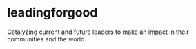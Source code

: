 # leadingforgood
Catalyzing current and future leaders to make an impact in their communities and the world.
